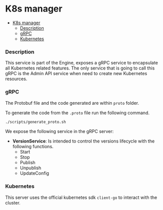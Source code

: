 # K8s manager

- [K8s manager](#k8s-manager)
  - [Description](#description)
  - [gRPC](#grpc)
  - [Kubernetes](#kubernetes)

### Description

This service is part of the Engine, exposes a gRPC service to encapsulate all Kubernetes related features. The only
service that is going to call this gRPC is the Admin API service when need to create new Kubernetes resources.

### gRPC

The Protobuf file and the code generated are within `proto` folder.

To generate the code from the `.proto` file run the following command.

```bash
./scripts/generate_proto.sh
```

We expose the following service in the gRPC server:

- **VersionService**: Is intended to control the versions lifecycle with the following functions.
  - Start
  - Stop
  - Publish
  - Unpublish
  - UpdateConfig

### Kubernetes

This server uses the official kubernetes sdk `client-go` to interact with the cluster.
